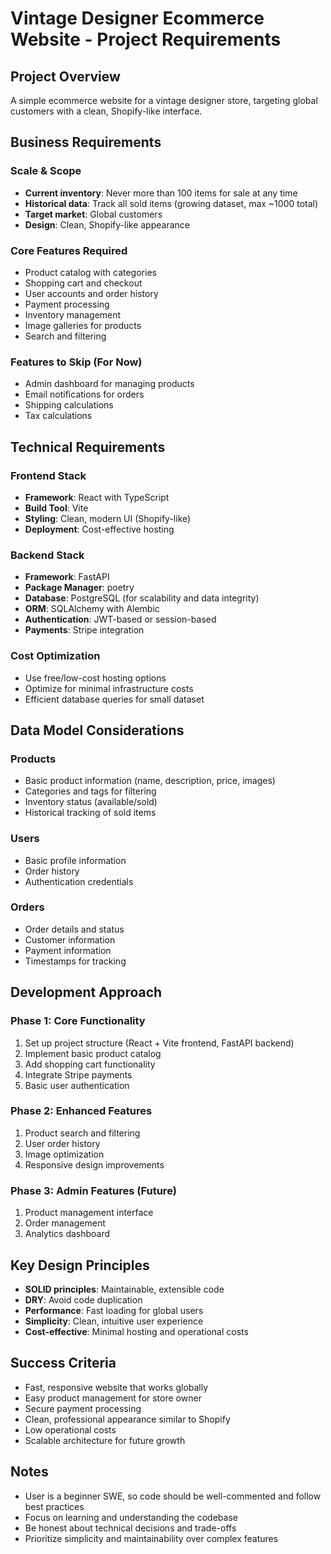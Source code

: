 # Vintage Designer Ecommerce Website - Project Requirements

## Project Overview
A simple ecommerce website for a vintage designer store, targeting global customers with a clean, Shopify-like interface.

## Business Requirements

### Scale & Scope
- **Current inventory**: Never more than 100 items for sale at any time
- **Historical data**: Track all sold items (growing dataset, max ~1000 total)
- **Target market**: Global customers
- **Design**: Clean, Shopify-like appearance

### Core Features Required
- Product catalog with categories
- Shopping cart and checkout
- User accounts and order history
- Payment processing
- Inventory management
- Image galleries for products
- Search and filtering

### Features to Skip (For Now)
- Admin dashboard for managing products
- Email notifications for orders
- Shipping calculations
- Tax calculations

## Technical Requirements

### Frontend Stack
- **Framework**: React with TypeScript
- **Build Tool**: Vite
- **Styling**: Clean, modern UI (Shopify-like)
- **Deployment**: Cost-effective hosting

### Backend Stack
- **Framework**: FastAPI
- **Package Manager**: poetry 
- **Database**: PostgreSQL (for scalability and data integrity)
- **ORM**: SQLAlchemy with Alembic
- **Authentication**: JWT-based or session-based
- **Payments**: Stripe integration

### Cost Optimization
- Use free/low-cost hosting options
- Optimize for minimal infrastructure costs
- Efficient database queries for small dataset

## Data Model Considerations

### Products
- Basic product information (name, description, price, images)
- Categories and tags for filtering
- Inventory status (available/sold)
- Historical tracking of sold items

### Users
- Basic profile information
- Order history
- Authentication credentials

### Orders
- Order details and status
- Customer information
- Payment information
- Timestamps for tracking

## Development Approach

### Phase 1: Core Functionality
1. Set up project structure (React + Vite frontend, FastAPI backend)
2. Implement basic product catalog
3. Add shopping cart functionality
4. Integrate Stripe payments
5. Basic user authentication

### Phase 2: Enhanced Features
1. Product search and filtering
2. User order history
3. Image optimization
4. Responsive design improvements

### Phase 3: Admin Features (Future)
1. Product management interface
2. Order management
3. Analytics dashboard

## Key Design Principles
- **SOLID principles**: Maintainable, extensible code
- **DRY**: Avoid code duplication
- **Performance**: Fast loading for global users
- **Simplicity**: Clean, intuitive user experience
- **Cost-effective**: Minimal hosting and operational costs

## Success Criteria
- Fast, responsive website that works globally
- Easy product management for store owner
- Secure payment processing
- Clean, professional appearance similar to Shopify
- Low operational costs
- Scalable architecture for future growth

## Notes
- User is a beginner SWE, so code should be well-commented and follow best practices
- Focus on learning and understanding the codebase
- Be honest about technical decisions and trade-offs
- Prioritize simplicity and maintainability over complex features
